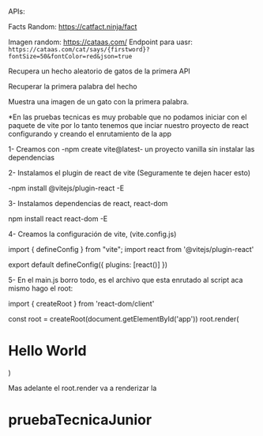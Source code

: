 APIs:

Facts Random: https://catfact.ninja/fact

Imagen random: https://cataas.com/
Endpoint para uasr: `https://cataas.com/cat/says/{firstword}?fontSize=50&fontColor=red&json=true` 

Recupera un hecho aleatorio de gatos de la primera API

Recuperar la primera palabra del hecho

Muestra una imagen de un gato con la primera palabra.

*En las pruebas tecnicas es muy probable que no podamos iniciar con el paquete de vite
por lo tanto tenemos que inciar nuestro proyecto de react configurando y 
creando el enrutamiento de la app 

1- Creamos con -npm create vite@latest- un proyecto vanilla
sin instalar las dependencias

2- Instalamos el plugin de react de vite (Seguramente te dejen hacer esto)

-npm install @vitejs/plugin-react -E

3- Instalamos dependencias de react, react-dom

npm install react react-dom -E

4- Creamos la configuración de vite, (vite.config.js)

import { defineConfig } from "vite";
import react from '@vitejs/plugin-react'

export default defineConfig({
    plugins: [react()]
})

5- En el main.js borro todo, es el archivo que esta enrutado al script
aca mismo hago el root:

import { createRoot } from 'react-dom/client'

const root = createRoot(document.getElementById('app'))
root.render(<h1>Hello World</h1>)

Mas adelante el root.render va a renderizar la <App />
# pruebaTecnicaJunior

